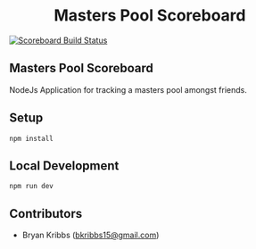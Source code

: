 
<h1 align="center">
Masters Pool Scoreboard
</h1>

<p align="left">
    <a href="https://github.com/bkribbs15/masters-pool-score/actions/workflows/masters-test.yml/badge.svg"><img src="https://github.com/bkribbs15/masters-pool-score/actions/workflows/masters-test.yml/badge.svg" alt="Scoreboard Build Status"></a>
</p>

## Masters Pool Scoreboard

NodeJs Application for tracking a masters pool amongst friends.


<h2 align="Left">
Setup
</h2>

```
npm install
```
<h2 align="Left">
Local Development
</h2>

```
npm run dev
```
<h2 align="Left">
Contributors
</h2>

- Bryan Kribbs (bkribbs15@gmail.com)
